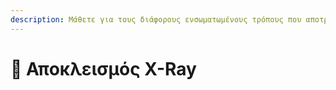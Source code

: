```yaml
---
description: Μάθετε για τους διάφορους ενσωματωμένους τρόπους που αποτρέπουν την ακτινοβολία X-Ray.
---
```


# 🩻 Αποκλεισμός X-Ray
